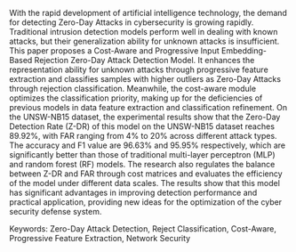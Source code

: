 With the rapid development of artificial intelligence technology, the demand for detecting Zero-Day Attacks in cybersecurity is growing rapidly. Traditional intrusion detection models perform well in dealing with known attacks, but their generalization ability for unknown attacks is insufficient. This paper proposes a Cost-Aware and Progressive Input Embedding-Based Rejection Zero-Day Attack Detection Model. It enhances the representation ability for unknown attacks through progressive feature extraction and classifies samples with higher outliers as Zero-Day Attacks through rejection classification. Meanwhile, the cost-aware module optimizes the classification priority, making up for the deficiencies of previous models in data feature extraction and classification refinement. On the UNSW-NB15 dataset, the experimental results show that the Zero-Day Detection Rate (Z-DR) of this model on the UNSW-NB15 dataset reaches 89.92%, with FAR ranging from 4% to 20% across different attack types. The accuracy and F1 value are 96.63% and 95.95% respectively, which are significantly better than those of traditional multi-layer perceptron (MLP) and random forest (RF) models. The research also regulates the balance between Z-DR and FAR through cost matrices and evaluates the efficiency of the model under different data scales. The results show that this model has significant advantages in improving detection performance and practical application, providing new ideas for the optimization of the cyber security defense system.


Keywords: Zero-Day Attack Detection, Reject Classification, Cost-Aware, Progressive Feature Extraction, Network Security
